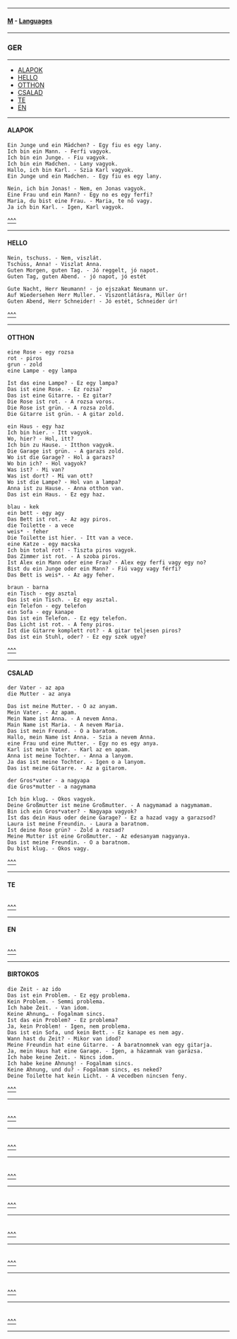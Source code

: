 
---

#### [M](https://github.com/ttltrk/TTT/blob/master/menu.md) - [Languages](https://github.com/ttltrk/TTT/blob/master/LAN/LAN.md)

---

### GER

---

- [ALAPOK](#ALAPOK)
- [HELLO](#HELLO)
- [OTTHON](#OTTHON)
- [CSALAD](#CSALAD)
- [TE](#TE)
- [EN](#EN)

---

#### ALAPOK

```
Ein Junge und ein Mädchen? - Egy fiu es egy lany.
Ich bin ein Mann. - Ferfi vagyok.
Ich bin ein Junge. - Fiu vagyok.
Ich bin ein Madchen. - Lany vagyok.
Hallo, ich bin Karl. - Szia Karl vagyok.
Ein Junge und ein Madchen. - Egy fiu es egy lany.
```

```
Nein, ich bin Jonas! - Nem, en Jonas vagyok.
Eine Frau und ein Mann? - Egy no es egy ferfi?
Maria, du bist eine Frau. - Maria, te nő vagy.
Ja ich bin Karl. - Igen, Karl vagyok.
```

[^^^](#GER)

---

#### HELLO

```
Nein, tschuss. - Nem, viszlát.
Tschüss, Anna! - Viszlat Anna.
Guten Morgen, guten Tag. - Jó reggelt, jó napot.
Guten Tag, guten Abend. - jó napot, jó estét
```

```
Gute Nacht, Herr Neumann! - jo ejszakat Neumann ur.
Auf Wiedersehen Herr Muller. - Viszontlátásra, Müller úr!
Guten Abend, Herr Schneider! - Jó estét, Schneider úr!
```

[^^^](#GER)

---

#### OTTHON

```
eine Rose - egy rozsa
rot - piros
grun - zold
eine Lampe - egy lampa

Ist das eine Lampe? - Ez egy lampa?
Das ist eine Rose. - Ez rozsa?
Das ist eine Gitarre. - Ez gitar?
Die Rose ist rot. - A rozsa voros.
Die Rose ist grün. - A rozsa zold.
Die Gitarre ist grün. - A gitar zold.
```

```
ein Haus - egy haz
Ich bin hier. - Itt vagyok.
Wo, hier? - Hol, itt?
Ich bin zu Hause. - Itthon vagyok.
Die Garage ist grün. - A garazs zold.
Wo ist die Garage? - Hol a garazs?
Wo bin ich? - Hol vagyok?
Was ist? - Mi van?
Was ist dort? - Mi van ott?
Wo ist die Lampe? - Hol van a lampa?
Anna ist zu Hause. - Anna otthon van.
Das ist ein Haus. - Ez egy haz.
```

```
blau - kek
ein bett - egy agy
Das Bett ist rot. - Az agy piros.
die Toilette - a vece
weis* - feher
Die Toilette ist hier. - Itt van a vece.
eine Katze - egy macska
Ich bin total rot! - Tiszta piros vagyok.
Das Zimmer ist rot. - A szoba piros.
Ist Alex ein Mann oder eine Frau? - Alex egy ferfi vagy egy no?
Bist du ein Junge oder ein Mann? - Fiú vagy vagy férfi?
Das Bett is weis*. - Az agy feher.
```

```
braun - barna
ein Tisch - egy asztal
Das ist ein Tisch. - Ez egy asztal.
ein Telefon - egy telefon
ein Sofa - egy kanape
Das ist ein Telefon. - Ez egy telefon.
Das Licht ist rot. - A feny piros.
Ist die Gitarre komplett rot? - A gitar teljesen piros?
Das ist ein Stuhl, oder? - Ez egy szek ugye?
```

[^^^](#GER)

---

#### CSALAD

```
der Vater - az apa
die Mutter - az anya

Das ist meine Mutter. - O az anyam.
Mein Vater. - Az apam.
Mein Name ist Anna. - A nevem Anna.
Main Name ist Maria. - A nevem Maria.
Das ist mein Freund. - O a baratom.
Hallo, mein Name ist Anna. - Szia a nevem Anna.
eine Frau und eine Mutter. - Egy no es egy anya.
Karl ist mein Vater. - Karl az en apam.
Anna ist meine Tochter. - Anna a lanyom.
Ja das ist meine Tochter. - Igen o a lanyom.
Das ist meine Gitarre. - Az a gitarom.
```

```
der Gros*vater - a nagyapa
die Gros*mutter - a nagymama

Ich bin klug. - Okos vagyok.
Deine Großmutter ist meine Großmutter. - A nagymamad a nagymamam.
Bin ich ein Gros*vater? - Nagyapa vagyok?
Ist das dein Haus oder deine Garage? - Ez a hazad vagy a garazsod?
Laura ist meine Freundin. - Laura a baratnom.
Ist deine Rose grün? - Zold a rozsad?
Meine Mutter ist eine Großmutter. - Az edesanyam nagyanya.
Das ist meine Freundin. - O a baratnom.
Du bist klug. - Okos vagy.
```

[^^^](#GER)

---

#### TE

```

```

[^^^](#GER)

---

#### EN

```

```

[^^^](#GER)

---

#### BIRTOKOS

```
die Zeit - az ido
Das ist ein Problem. - Ez egy problema.
Kein Problem. - Semmi problema.
Ich habe Zeit. - Van idom.
Keine Ahnung… - Fogalmam sincs.
Ist das ein Problem? - Ez problema?
Ja, kein Problem! - Igen, nem problema.
Das ist ein Sofa, und kein Bett. - Ez kanape es nem agy.
Wann hast du Zeit? - Mikor van idod?
Meine Freundin hat eine Gitarre. - A baratnomnek van egy gitarja.
Ja, mein Haus hat eine Garage. - Igen, a házamnak van garázsa.
Ich habe keine Zeit. - Nincs idom.
Ich habe keine Ahnung! - Fogalmam sincs.
Keine Ahnung, und du? - Fogalmam sincs, es neked?
Deine Toilette hat kein Licht. - A vecedben nincsen feny.
```

[^^^](#GER)

---

####

```

```

[^^^](#GER)

---

####

```

```

[^^^](#GER)

---

####

```

```

[^^^](#GER)

---

####

```

```

[^^^](#GER)

---

####

```

```

[^^^](#GER)

---

####

```

```

[^^^](#GER)

---

####

```

```

[^^^](#GER)

---

####

```

```

[^^^](#GER)

---
